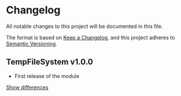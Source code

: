 # Changelog
All notable changes to this project will be documented in this file.

The format is based on [Keep a Changelog](https://keepachangelog.com/en/1.0.0/),
and this project adheres to [Semantic Versioning](https://semver.org/spec/v2.0.0.html).

## TempFileSystem v1.0.0
  - First release of the module

[Show differences][v1.0.0]

<!--- References -->
[v1.0.0]: https://github.com/manuth/TempFileSystem/compare/11aa022...v1.0.0